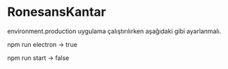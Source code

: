 # RonesansKantar

environment.production uygulama çalıştırılırken aşağıdaki gibi ayarlanmalı.

npm run electron -> true 

npm run start -> false

